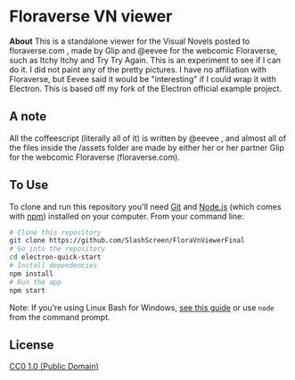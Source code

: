 # Floraverse VN viewer

**About**
This is a standalone viewer for the Visual Novels posted to floraverse.com , made by Glip and @eevee for the webcomic Floraverse, such as Itchy Itchy and Try Try Again. This is an experiment to see if I can do it. I did not paint any of the pretty pictures.
I have no affiliation with Floraverse, but Eevee said it would be "interesting" if I could wrap it with Electron.
This is based off my fork of the Electron official example project.

## A note
All the coffeescript (literally all of it) is written by @eevee , and almost all of the files inside the /assets folder are made by either her or her partner Glip for the webcomic Floraverse (floraverse.com).

## To Use

To clone and run this repository you'll need [Git](https://git-scm.com) and [Node.js](https://nodejs.org/en/download/) (which comes with [npm](http://npmjs.com)) installed on your computer. From your command line:

```bash
# Clone this repository
git clone https://github.com/SlashScreen/FloraVnViewerFinal
# Go into the repository
cd electron-quick-start
# Install dependencies
npm install
# Run the app
npm start
```

Note: If you're using Linux Bash for Windows, [see this guide](https://www.howtogeek.com/261575/how-to-run-graphical-linux-desktop-applications-from-windows-10s-bash-shell/) or use `node` from the command prompt.

## License

[CC0 1.0 (Public Domain)](LICENSE.md)
